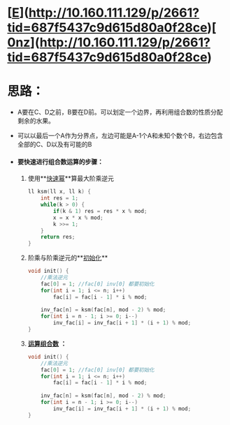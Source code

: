 # **[[E](http://10.160.111.129/p/2661?tid=687f5437c9d615d80a0f28ce)](http://10.160.111.129/p/2661?tid=687f5437c9d615d80a0f28ce)**[ [ 0nz](http://10.160.111.129/p/2661?tid=687f5437c9d615d80a0f28ce)](http://10.160.111.129/p/2661?tid=687f5437c9d615d80a0f28ce)

# 思路：

- A要在C、D之前，B要在D前。可以划定一个边界，再利用组合数的性质分配剩余的水果。
- 可以以最后一个A作为分界点，左边可能是A-1个A和未知个数个B，右边包含全部的C、D以及有可能的B
- #### 要快速进行组合数运算的步骤：

  1. 使用**<u>快速幂</u>**算最大阶乘逆元

      ```cpp
      ll ksm(ll x, ll k) {
          int res = 1;
          while(k > 0) {
              if(k & 1) res = res * x % mod;
              x = x * x % mod;
              k >>= 1;
          }
          return res;
      }
      ```
  2. 阶乘与阶乘逆元的**<u>初始化</u>**

      ```cpp
      void init() {
          //乘法逆元
          fac[0] = 1; //fac[0] inv[0] 都要初始化
          for(int i = 1; i <= n; i++) 
              fac[i] = fac[i - 1] * i % mod;
          
          inv_fac[n] = ksm(fac[n], mod - 2) % mod;
          for(int i = n - 1; i >= 0; i--)
              inv_fac[i] = inv_fac[i + 1] * (i + 1) % mod;
      }
      ```
  3. **<u>运算组合数</u>** **：**

      ```cpp
      void init() {
          //乘法逆元
          fac[0] = 1; //fac[0] inv[0] 都要初始化
          for(int i = 1; i <= n; i++) 
              fac[i] = fac[i - 1] * i % mod;
          
          inv_fac[n] = ksm(fac[n], mod - 2) % mod;
          for(int i = n - 1; i >= 0; i--)
              inv_fac[i] = inv_fac[i + 1] * (i + 1) % mod;
      }
      ```